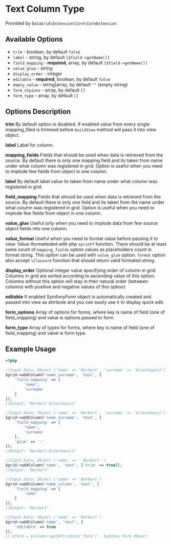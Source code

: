 # Text Column Type #

Provided by ``DataGrid\Extension\Core\CoreExtension``

## Available Options ##

* ``trim`` - boolean, by default ``false``
* ``label`` - string, by default ``[$field->getName()]``
* ``field_mapping`` - **required**, array, by default ``[$field->getName()]``
* ``value_glue`` - string
* ``display_order`` - integer
* ``editable`` - **required**, boolean, by default ``false``
* ``empty_value`` - string|array, by default ``""`` (empty string)
* ``form_otpions`` - array, by default ``[]``
* ``form_type`` - array, by default ``[]``

## Options Description ##

**trim** By default option is disabled. If enabled value from every single mapping_filed is trimmed before ``buildView`` method will pass it into view object.

**label** Label for column.

**mapping_fields** Fields that should be used when data is retrieved from the source. By default there is only one mapping
field and its taken from name under what column was registered in grid.
Option is useful when you need to implode few fields from object in one column.

**label** By default label value its taken from name under what column was registered in grid.

**field_mapping** Fields that should be used when data is retrieved from the source. By default there is only one
field and its taken from the name under what column was registered in grid.
Option is useful when you need to implode few fields from object in one column.

**value_glue** Useful only when you need to implode data from few source object fields into one column.

**value_format** Useful when you need to format value before passing it to view. Value iformatteded with php ``sprintf`` function. There should be at least same count of ``mapping_fields`` option
values as placeholders count in format string. This option can be used with ``value_glue`` option.
``format`` option also accept ``\Clousure`` function that should return valid formated string.

**display_order** Optional integer value specifying order of column in grid. Columns in grid are sorted according
  to ascending value of this option. Columns without this option will stay in their natural order (between columns with
  positive and negative values of this option)

**editable** If enabled SymfonyForm object is automatically created and passed into view as attribute and you can easily use it to display quick edit.

**form_options** Array of options for forms, where key is name of field (one of field_mapping) and value is
options passed to form.

**form_type** Array of types for forms, where key is name of field (one of field_mapping) and value is form type.

## Example Usage ##

``` php
<?php

//Input Data: Object ('name' => 'Norbert', 'surname' => 'Orzechowicz')
$grid->addColumn('name_surname', 'text', [
    'field_mapping' => [
        'name',
        'surname'
    ]
]);
//Output: "Norbert Orzechowicz"

//Input Data: Object ('name' => 'Norbert', 'surname' => 'Orzechowicz')
$grid->addColumn('name_surname', 'text', [
    'field_mapping' => [
        'name',
        'surname'
    ],
    'glue' => '-'
]);
//Output: "Norbert-Orzechowicz"

//Input Data: Object ('name' => ' Norbert ')
$grid->addColumn('name', 'text', ['trim' => true]);
//Output: "Norbert"

//Input Data: Object ('name' => 'Norbert')
$grid->addColumn('name_column', 'text', [
    'field_mapping' => [
        'name'
    ]
]);
//Output: "Norbert"

//Input Data: Object ('name' => 'Norbert')
$grid->addColumn('name', 'text', [
    'editable' => true
]);
// $form = $column->getAttribute('form') - Symfony Form Object
```
